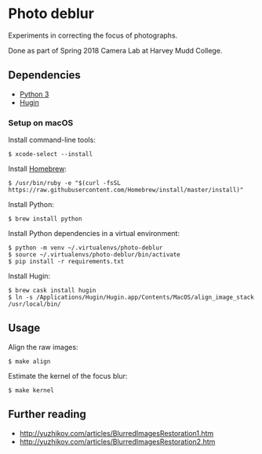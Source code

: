 # Photo deblur

Experiments in correcting the focus of photographs.

Done as part of Spring 2018 Camera Lab at Harvey Mudd College.

## Dependencies

* [Python 3](https://www.python.org/)
* [Hugin](http://hugin.sourceforge.net/)

### Setup on macOS

Install command-line tools:

    $ xcode-select --install

Install [Homebrew](https://brew.sh/):

    $ /usr/bin/ruby -e "$(curl -fsSL https://raw.githubusercontent.com/Homebrew/install/master/install)"

Install Python:

    $ brew install python

Install Python dependencies in a virtual environment:

    $ python -m venv ~/.virtualenvs/photo-deblur
    $ source ~/.virtualenvs/photo-deblur/bin/activate
    $ pip install -r requirements.txt

Install Hugin:

    $ brew cask install hugin
    $ ln -s /Applications/Hugin/Hugin.app/Contents/MacOS/align_image_stack /usr/local/bin/

## Usage

Align the raw images:

    $ make align

Estimate the kernel of the focus blur:

    $ make kernel

## Further reading

* http://yuzhikov.com/articles/BlurredImagesRestoration1.htm
* http://yuzhikov.com/articles/BlurredImagesRestoration2.htm
